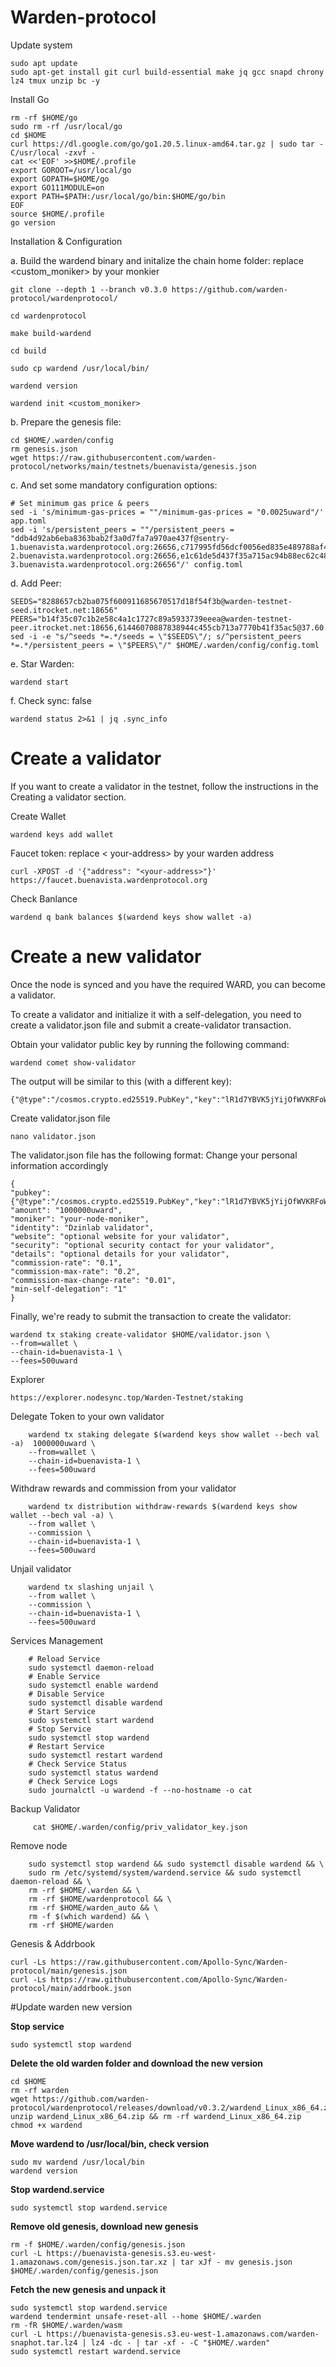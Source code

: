 # Warden-protocol

Update system

    sudo apt update
    sudo apt-get install git curl build-essential make jq gcc snapd chrony lz4 tmux unzip bc -y


    
Install Go

    rm -rf $HOME/go
    sudo rm -rf /usr/local/go
    cd $HOME
    curl https://dl.google.com/go/go1.20.5.linux-amd64.tar.gz | sudo tar -C/usr/local -zxvf -
    cat <<'EOF' >>$HOME/.profile
    export GOROOT=/usr/local/go
    export GOPATH=$HOME/go
    export GO111MODULE=on
    export PATH=$PATH:/usr/local/go/bin:$HOME/go/bin
    EOF
    source $HOME/.profile
    go version



Installation & Configuration

a. Build the wardend binary and initalize the chain home folder: replace <custom_moniker> by your monkier

    git clone --depth 1 --branch v0.3.0 https://github.com/warden-protocol/wardenprotocol/
    
    cd wardenprotocol
    
    make build-wardend

    cd build
    
    sudo cp wardend /usr/local/bin/
    
    wardend version
    
    wardend init <custom_moniker>
    
b. Prepare the genesis file:

    cd $HOME/.warden/config
    rm genesis.json
    wget https://raw.githubusercontent.com/warden-protocol/networks/main/testnets/buenavista/genesis.json

c. And set some mandatory configuration options:

    # Set minimum gas price & peers
    sed -i 's/minimum-gas-prices = ""/minimum-gas-prices = "0.0025uward"/' app.toml
    sed -i 's/persistent_peers = ""/persistent_peers = "ddb4d92ab6eba8363bab2f3a0d7fa7a970ae437f@sentry-1.buenavista.wardenprotocol.org:26656,c717995fd56dcf0056ed835e489788af4ffd8fe8@sentry-2.buenavista.wardenprotocol.org:26656,e1c61de5d437f35a715ac94b88ec62c482edc166@sentry-3.buenavista.wardenprotocol.org:26656"/' config.toml


d. Add Peer:

    SEEDS="8288657cb2ba075f600911685670517d18f54f3b@warden-testnet-seed.itrocket.net:18656"
    PEERS="b14f35c07c1b2e58c4a1c1727c89a5933739eeea@warden-testnet-peer.itrocket.net:18656,61446070887838944c455cb713a7770b41f35ac5@37.60.249.101:26656,0be8cf6de2a01a6dc7adb29a801722fe4d061455@65.109.115.100:27060,8288657cb2ba075f600911685670517d18f54f3b@65.108.231.124:18656,dc0122e37c203dec43306430a1f1879650653479@37.27.97.16:26656,6fb5cf2179ca9dd98ababd1c8d29878b2021c5c3@146.19.24.175:26856"
    sed -i -e "s/^seeds *=.*/seeds = \"$SEEDS\"/; s/^persistent_peers *=.*/persistent_peers = \"$PEERS\"/" $HOME/.warden/config/config.toml
    

e. Star Warden:

    wardend start

f. Check sync: false

    wardend status 2>&1 | jq .sync_info

# Create a validator
If you want to create a validator in the testnet, follow the instructions in the Creating a validator section.

Create Wallet

    wardend keys add wallet

Faucet token: replace < your-address> by your warden address

    curl -XPOST -d '{"address": "<your-address>"}' https://faucet.buenavista.wardenprotocol.org

Check Banlance

    wardend q bank balances $(wardend keys show wallet -a)

# Create a new validator
Once the node is synced and you have the required WARD, you can become a validator.

To create a validator and initialize it with a self-delegation, you need to create a validator.json file and submit a create-validator transaction.

Obtain your validator public key by running the following command:

    wardend comet show-validator

The output will be similar to this (with a different key):

    {"@type":"/cosmos.crypto.ed25519.PubKey","key":"lR1d7YBVK5jYijOfWVKRFoWCsS4dg3kagT7LB9GnG8I="}

Create validator.json file

    nano validator.json

The validator.json file has the following format: Change your personal information accordingly

    {    
    "pubkey": {"@type":"/cosmos.crypto.ed25519.PubKey","key":"lR1d7YBVK5jYijOfWVKRFoWCsS4dg3kagT7LB9GnG8I="},
    "amount": "1000000uward",
    "moniker": "your-node-moniker",
    "identity": "Dzinlab validator",
    "website": "optional website for your validator",
    "security": "optional security contact for your validator",
    "details": "optional details for your validator",
    "commission-rate": "0.1",
    "commission-max-rate": "0.2",
    "commission-max-change-rate": "0.01",
    "min-self-delegation": "1"
    }

Finally, we're ready to submit the transaction to create the validator:

    wardend tx staking create-validator $HOME/validator.json \
    --from=wallet \
    --chain-id=buenavista-1 \
    --fees=500uward

Explorer

    https://explorer.nodesync.top/Warden-Testnet/staking


Delegate Token to your own validator

        wardend tx staking delegate $(wardend keys show wallet --bech val -a)  1000000uward \
        --from=wallet \
        --chain-id=buenavista-1 \
        --fees=500uward

Withdraw rewards and commission from your validator

        wardend tx distribution withdraw-rewards $(wardend keys show wallet --bech val -a) \
        --from wallet \
        --commission \
        --chain-id=buenavista-1 \
        --fees=500uward

Unjail validator

        wardend tx slashing unjail \
        --from wallet \
        --commission \
        --chain-id=buenavista-1 \
        --fees=500uward

Services Management

        # Reload Service
        sudo systemctl daemon-reload
        # Enable Service
        sudo systemctl enable wardend
        # Disable Service
        sudo systemctl disable wardend
        # Start Service
        sudo systemctl start wardend
        # Stop Service
        sudo systemctl stop wardend
        # Restart Service
        sudo systemctl restart wardend
        # Check Service Status
        sudo systemctl status wardend
        # Check Service Logs
        sudo journalctl -u wardend -f --no-hostname -o cat

 Backup Validator

         cat $HOME/.warden/config/priv_validator_key.json

Remove node

        sudo systemctl stop wardend && sudo systemctl disable wardend && \
        sudo rm /etc/systemd/system/wardend.service && sudo systemctl daemon-reload && \
        rm -rf $HOME/.warden && \
        rm -rf $HOME/wardenprotocol && \
        rm -rf $HOME/warden_auto && \
        rm -f $(which wardend) && \
        rm -rf $HOME/warden

Genesis & Addrbook
```
curl -Ls https://raw.githubusercontent.com/Apollo-Sync/Warden-protocol/main/genesis.json
curl -Ls https://raw.githubusercontent.com/Apollo-Sync/Warden-protocol/main/addrbook.json
```
#Update warden new version

**Stop service**
```
sudo systemctl stop wardend
```

**Delete the old warden folder and download the new version**
```
cd $HOME
rm -rf warden
wget https://github.com/warden-protocol/wardenprotocol/releases/download/v0.3.2/wardend_Linux_x86_64.zip
unzip wardend_Linux_x86_64.zip && rm -rf wardend_Linux_x86_64.zip
chmod +x wardend
```

**Move wardend to /usr/local/bin, check version**
```
sudo mv wardend /usr/local/bin
wardend version
```

**Stop wardend.service**
```
sudo systemctl stop wardend.service
```

**Remove old genesis, download new genesis**
```
rm -f $HOME/.warden/config/genesis.json
curl -L https://buenavista-genesis.s3.eu-west-1.amazonaws.com/genesis.json.tar.xz | tar xJf - mv genesis.json $HOME/.warden/config/genesis.json
```

**Fetch the new genesis and unpack it**
```
sudo systemctl stop wardend.service
wardend tendermint unsafe-reset-all --home $HOME/.warden
rm -fR $HOME/.warden/wasm
curl -L https://buenavista-genesis.s3.eu-west-1.amazonaws.com/warden-snaphot.tar.lz4 | lz4 -dc - | tar -xf - -C "$HOME/.warden"
sudo systemctl restart wardend.service
```
    

        
